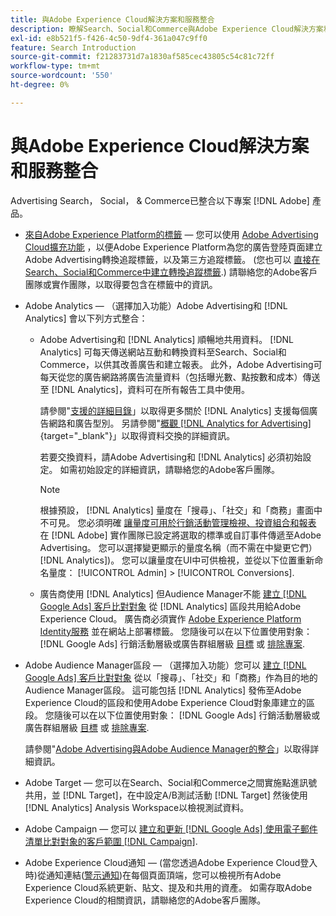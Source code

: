 ```yaml
---
title: 與Adobe Experience Cloud解決方案和服務整合
description: 瞭解Search、Social和Commerce與Adobe Experience Cloud解決方案和服務的整合。
exl-id: e8b521f5-f426-4c50-9df4-361a047c9ff0
feature: Search Introduction
source-git-commit: f21283731d7a1830af585cec43805c54c81c72ff
workflow-type: tm+mt
source-wordcount: '550'
ht-degree: 0%

---
```


# 與Adobe Experience Cloud解決方案和服務整合

Advertising Search， Social， &amp; Commerce已整合以下專案 [!DNL Adobe] 產品。

* [來自Adobe Experience Platform的標籤](https://experienceleague.adobe.com/docs/experience-platform/tags/extensions/client/overview.html)  — 您可以使用 [Adobe Advertising Cloud擴充功能](https://exchange.adobe.com/apps/ec/100155) ，以便Adobe Experience Platform為您的廣告登陸頁面建立Adobe Advertising轉換追蹤標籤，以及第三方追蹤標籤。 (您也可以 [直接在Search、Social和Commerce中建立轉換追蹤標籤](/help/search-social-commerce/tools/conversion-tag-generate.md).) 請聯絡您的Adobe客戶團隊或實作團隊，以取得要包含在標籤中的資訊。

* Adobe Analytics — （選擇加入功能）Adobe Advertising和 [!DNL Analytics] 會以下列方式整合：

   * Adobe Advertising和 [!DNL Analytics] 順暢地共用資料。 [!DNL Analytics] 可每天傳送網站互動和轉換資料至Search、Social和Commerce，以供其改善廣告和建立報表。 此外，Adobe Advertising可每天從您的廣告網路將廣告流量資料（包括曝光數、點按數和成本）傳送至 [!DNL Analytics]，資料可在所有報告工具中使用。

     請參閱&quot;[支援的詳細目錄](/help/search-social-commerce/introduction/supported-inventory.md)」以取得更多關於 [!DNL Analytics] 支援每個廣告網路和廣告型別。 另請參閱&quot;[概觀 [!DNL Analytics for Advertising]](https://experienceleague.adobe.com/docs/advertising/integrations/analytics/overview.html){target="_blank"}」以取得資料交換的詳細資訊。

     若要交換資料，請Adobe Advertising和 [!DNL Analytics] 必須初始設定。 如需初始設定的詳細資訊，請聯絡您的Adobe客戶團隊。

     >[!NOTE]
     >
     >根據預設， [!DNL Analytics] 量度在「搜尋」、「社交」和「商務」畫面中不可見。 您必須明確 [讓量度可用於行銷活動管理檢視、投資組合和報表](/help/search-social-commerce/admin/conversion-metrics/conversion-metric-about.md) 在 [!DNL Adobe] 實作團隊已設定將選取的標準或自訂事件傳遞至Adobe Advertising。 您可以選擇變更顯示的量度名稱（而不需在中變更它們） [!DNL Analytics])。 您可以讓量度在UI中可供檢視，並從以下位置重新命名量度： [!UICONTROL Admin] > [!UICONTROL Conversions].

   * 廣告商使用 [!DNL Analytics] 但Audience Manager不能 [建立 [!DNL Google Ads] 客戶比對對象](/help/search-social-commerce/campaign-management/campaigns/google-audience-from-adobe-audience.md) 從 [!DNL Analytics] 區段共用給Adobe Experience Cloud。 廣告商必須實作 [Adobe Experience Platform Identity服務](https://experienceleague.adobe.com/docs/id-service/using/home.html) 並在網站上部署標籤。 您隨後可以在以下位置使用對象： [!DNL Google Ads] 行銷活動層級或廣告群組層級 [目標](/help/search-social-commerce/campaign-management/campaigns/audience-targets-manage.md) 或 [排除專案](/help/search-social-commerce/campaign-management/campaigns/audience-exclusions-manage.md).

* Adobe Audience Manager區段 — （選擇加入功能）您可以 [建立 [!DNL Google Ads] 客戶比對對象](/help/search-social-commerce/campaign-management/campaigns/google-audience-from-adobe-audience.md) 從以「搜尋」、「社交」和「商務」作為目的地的Audience Manager區段。 這可能包括 [!DNL Analytics] 發佈至Adobe Experience Cloud的區段和使用Adobe Experience Cloud對象庫建立的區段。 您隨後可以在以下位置使用對象： [!DNL Google Ads] 行銷活動層級或廣告群組層級 [目標](/help/search-social-commerce/campaign-management/campaigns/audience-targets-manage.md) 或 [排除專案](/help/search-social-commerce/campaign-management/campaigns/audience-exclusions-manage.md).

  請參閱&quot;[Adobe Advertising與Adobe Audience Manager的整合](https://experienceleague.adobe.com/docs/advertising/integrations/audience-manager/overview.html)」以取得詳細資訊。

* Adobe Target — 您可以在Search、Social和Commerce之間實施點進訊號共用，並 [!DNL Target]，在中設定A/B測試活動 [!DNL Target] 然後使用 [!DNL Analytics] Analysis Workspace以檢視測試資料。

* Adobe Campaign — 您可以 [建立和更新 [!DNL Google Ads] 使用電子郵件清單比對對象的客戶範圍 [!DNL Campaign]](/help/search-social-commerce/campaign-management/campaigns/google-audience-from-campaign-email-list.md).

* Adobe Experience Cloud通知 — (當您透過Adobe Experience Cloud登入時)從通知連結([警示通知](/help/search-social-commerce/assets/notifications-panel.png "警示通知"))在每個頁面頂端，您可以檢視所有Adobe Experience Cloud系統更新、貼文、提及和共用的資產。 如需存取Adobe Experience Cloud的相關資訊，請聯絡您的Adobe客戶團隊。
